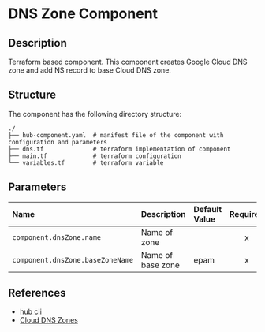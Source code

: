 # DNS Zone Component

## Description

Terraform based component. This component creates Google Cloud DNS zone and add NS record to base Cloud DNS zone.

## Structure

The component has the following directory structure:

```text
./
├── hub-component.yaml  # manifest file of the component with configuration and parameters
├── dns.tf              # terraform implementation of component
├── main.tf             # terraform configuration
└── variables.tf        # terraform variable
```

## Parameters

| Name      | Description | Default Value | Required
| :-------- | :--------   | :--------     | :--:
| `component.dnsZone.name` | Name of zone | | x |
| `component.dnsZone.baseZoneName` | Name of base zone | epam | x |

## References

* [hub cli](https://github.com/agilestacks/hub/wiki)
* [Cloud DNS Zones](https://cloud.google.com/dns/docs/zones/zones-overview)
